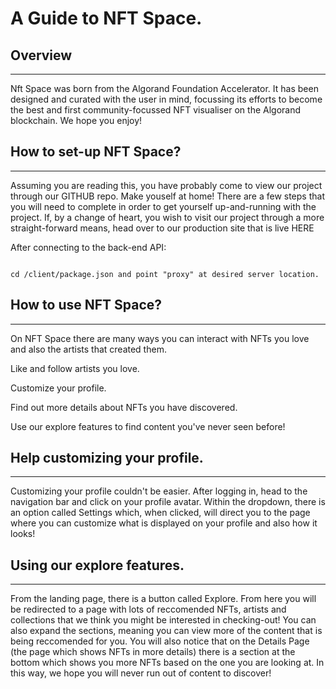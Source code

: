 # A Guide to NFT Space.
 

## Overview
 
---
Nft Space was born from the Algorand Foundation Accelerator. It has been designed and curated with the user in mind, focussing its efforts to become the best and first community-focussed NFT visualiser on the Algorand blockchain. We hope you enjoy!
     

## How to set-up NFT Space?
---

Assuming you are reading this, you have probably come to view our project through our GITHUB repo. Make youself at home! There are a few steps that you will need to complete in order to get yourself up-and-running with the project. If, by a change of heart, you wish to visit our project through a more straight-forward means, head over to our production site that is live HERE  

After connecting to the back-end API:

```

cd /client/package.json and point "proxy" at desired server location.

```

## How to use NFT Space?
---

On NFT Space there are many ways you can interact with NFTs you love and also the artists that created them.

Like and follow artists you love.

Customize your profile.

Find out more details about NFTs you have discovered.

Use our explore features to find content you've never seen before!

     

## Help customizing your profile.
 ---

Customizing your profile couldn't be easier. After logging in, head to the navigation bar and click on your profile avatar. Within the dropdown, there is an option called Settings which, when clicked, will direct you to the page where you can customize what is displayed on your profile and also how it looks!

     

## Using our explore features.
 ---

From the landing page, there is a button called Explore. From here you will be redirected to a page with lots of reccomended NFTs, artists and collections that we think you might be interested in checking-out! You can also expand the sections, meaning you can view more of the content that is being reccomended for you. You will also notice that on the Details Page (the page which shows NFTs in more details) there is a section at the bottom which shows you more NFTs based on the one you are looking at. In this way, we hope you will never run out of content to discover!

